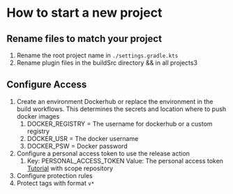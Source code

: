 # How to start a new project

## Rename files to match your project

1. Rename the root project name in ``./settings.gradle.kts``
2. Rename plugin files in the buildSrc directory && in all projects3

## Configure Access

1. Create an environment Dockerhub or replace the environment in the build workflows. This determines the secrets and
   location where to push docker images
    1. DOCKER_REGISTRY = The username for dockerhub or a custom registry
    2. DOCKER_USR = The docker username
    3. DOCKER_PSW = Docker password
2. Configure a personal access token to use the release action
    1. Key: PERSONAL_ACCESS_TOKEN Value: The personal access
       token [Tutorial](https://docs.github.com/en/authentication/keeping-your-account-and-data-secure/creating-a-personal-access-token)
       with scope repository
3. Configure protection rules
4. Protect tags with format ``v*``